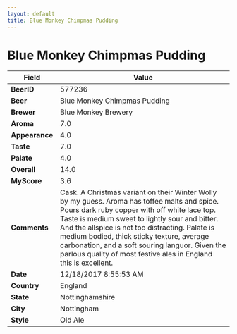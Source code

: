 ```yaml
---
layout: default
title: Blue Monkey Chimpmas Pudding
---
```


# Blue Monkey Chimpmas Pudding

| Field         | Value     |
|---------------|-----------|
| **BeerID** | 577236 |
| **Beer** | Blue Monkey Chimpmas Pudding |
| **Brewer** | Blue Monkey Brewery |
| **Aroma** | 7.0 |
| **Appearance** | 4.0 |
| **Taste** | 7.0 |
| **Palate** | 4.0 |
| **Overall** | 14.0 |
| **MyScore** | 3.6 |
| **Comments** | Cask. A Christmas variant on their Winter Wolly by my guess. Aroma has toffee malts and spice. Pours dark ruby copper with off white lace top. Taste is medium sweet to lightly sour and bitter. And the allspice is not too distracting. Palate is medium bodied, thick sticky texture, average carbonation, and a soft souring languor. Given the parlous quality of most festive ales in England this is excellent. |
| **Date** | 12/18/2017 8:55:53 AM |
| **Country** | England |
| **State** | Nottinghamshire |
| **City** | Nottingham |
| **Style** | Old Ale |
